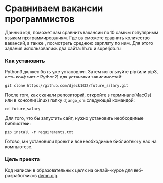 # Сравниваем вакансии программистов

Данный код, поможет вам сравнить вакансии по 10 самым популярным языкам программированиям. Где вы сможете сравнить количество 
вакансий, а также , посмотреть среднюю зарплату по ним. Для этого задания использовались два сайта: hh.ru и superjob.ru

### Как установить

Python3 должен быть уже установлен. Затем используйте pip (или pip3, есть конфликт с Python2) для установки зависимостей:<br>

```git clone https://github.com/djeck1432/future_salary.git ```

После того, как скачали репозиторий, откройте в терминале(MacOs) или в консоли(Linux) папку ```django_orm``` следующей командой:<br>

```cd future_salary```

Для того, что бы запустить сайт, нужно установить необходимые библиотеки:<br>

```pip install -r requirements.txt ```

Готово, мы установили проект и все необходимые библиотеки у нас на компьютере.


### Цель проекта

Код написан в образовательных целях на онлайн-курсе для веб-разработчиков [dvmn.org](https://dvmn.org/).
